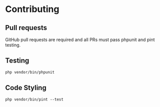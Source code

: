 # Contributing

## Pull requests

GitHub pull requests are required and all PRs must pass phpunit and pint testing. 

## Testing

```bash
php vendor/bin/phpunit
```

## Code Styling

```shell
php vendor/bin/pint --test
```
